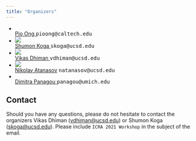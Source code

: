 ```yaml
---
title: "Organizers"
---
```


<div class="index-key">
<div class="wrap2" >
<div class="index-key-box clear" >
<div class="index-key-right">
<ul class="clear">

<li> <a href="">
<div> <img src="" class="speaker-mugshot"/> </div>
<span>Pio Ong</span> </a>
<tt> pioong@caltech.edu </tt>
</li>


<li> <a href="https://shumon0423.github.io/">
<div> <img src="assets/fig/shumon.png" class="speaker-mugshot"/> </div>
<span>Shumon Koga</span> </a>
<tt> skoga@ucsd.edu </tt>
</li>


<li> <a href="https://vikasdhiman.info">
<div> <img src="assets/fig/vdhiman.jpg" class="speaker-mugshot"/> </div>
<span>Vikas Dhiman</span> </a>
<tt> vdhiman@ucsd.edu </tt>
</li>

<li> <a href="https://natanaso.github.io">
<div> <img src="assets/fig/Atanasov.jpg" class="speaker-mugshot"/> </div>
<span>Nikolay Atanasov</span></a>
<tt> natanasov@ucsd.edu </tt>
</li>


<li> <a href="">
<div> <img src="" class="speaker-mugshot"/> </div>
<span>Dimitra Panagou</span> </a>
<tt> panagou@umich.edu </tt>
</li>

</ul>
</div>
</div>
</div>
</div>
<div style="clear: both" ></div>

## Contact
Should you have any questions, please do not hesitate to contact the organizers Vikas Dhiman (vdhiman@ucsd.edu) or Shumon Koga (skoga@ucsd.edu). Please include ``ICRA 2021 Workshop`` in the subject of the email. 
